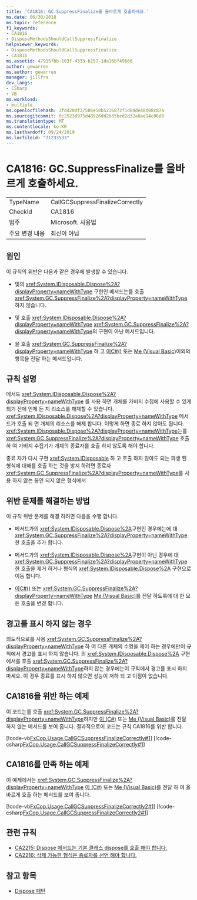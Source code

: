 ```yaml
---
title: 'CA1816: GC.SuppressFinalize를 올바르게 호출하세요.'
ms.date: 06/30/2018
ms.topic: reference
f1_keywords:
- CA1816
- DisposeMethodsShouldCallSuppressFinalize
helpviewer_keywords:
- DisposeMethodsShouldCallSuppressFinalize
- CA1816
ms.assetid: 47915fbb-103f-4333-b157-1da16bf49660
author: gewarren
ms.author: gewarren
manager: jillfra
dev_langs:
- CSharp
- VB
ms.workload:
- multiple
ms.openlocfilehash: 3fdd20df37586e50b5236872f1d84de48d08c87a
ms.sourcegitcommit: 0c2523d975d48926dd2b35bcd2d32a8ae14c06d8
ms.translationtype: MT
ms.contentlocale: ko-KR
ms.lasthandoff: 09/24/2019
ms.locfileid: "71233533"
---
```

# <a name="ca1816-call-gcsuppressfinalize-correctly"></a>CA1816: GC.SuppressFinalize를 올바르게 호출하세요.

|||
|-|-|
|TypeName|CallGCSuppressFinalizeCorrectly|
|CheckId|CA1816|
|범주|Microsoft. 사용법|
|주요 변경 내용|최신이 아님|

## <a name="cause"></a>원인

이 규칙의 위반은 다음과 같은 경우에 발생할 수 있습니다.

- 및의 <xref:System.IDisposable.Dispose%2A?displayProperty=nameWithType> 구현인 메서드는를 호출 <xref:System.GC.SuppressFinalize%2A?displayProperty=nameWithType>하지 않습니다.

- 및 호출 <xref:System.IDisposable.Dispose%2A?displayProperty=nameWithType> <xref:System.GC.SuppressFinalize%2A?displayProperty=nameWithType>의 구현이 아닌 메서드입니다.

- 을 호출 <xref:System.GC.SuppressFinalize%2A?displayProperty=nameWithType> 하 고 [이C#()](/dotnet/csharp/language-reference/keywords/this) 또는 [Me (Visual Basic)](/dotnet/visual-basic/programming-guide/program-structure/me-my-mybase-and-myclass#me)이외의 항목을 전달 하는 메서드입니다.

## <a name="rule-description"></a>규칙 설명

메서드 <xref:System.IDisposable.Dispose%2A?displayProperty=nameWithType> 를 사용 하면 개체를 가비지 수집에 사용할 수 있게 되기 전에 언제 든 지 리소스를 해제할 수 있습니다. <xref:System.IDisposable.Dispose%2A?displayProperty=nameWithType> 메서드가 호출 되 면 개체의 리소스를 해제 합니다. 이렇게 하면 종료 하지 않아도 됩니다. <xref:System.IDisposable.Dispose%2A?displayProperty=nameWithType>는를 <xref:System.GC.SuppressFinalize%2A?displayProperty=nameWithType> 호출 하 여 가비지 수집기가 개체의 종료자를 호출 하지 않도록 해야 합니다.

종료 자가 다시 구현 <xref:System.IDisposable> 하 고 호출 하지 않아도 되는 파생 된 형식에 대해를 호출 하는 것을 방지 하려면 종료자 <xref:System.GC.SuppressFinalize%2A?displayProperty=nameWithType>를 사용 하지 않는 봉인 되지 않은 형식에서

## <a name="how-to-fix-violations"></a>위반 문제를 해결하는 방법

이 규칙 위반 문제를 해결 하려면 다음을 수행 합니다.

- 메서드가의 <xref:System.IDisposable.Dispose%2A>구현인 경우에는에 대 <xref:System.GC.SuppressFinalize%2A?displayProperty=nameWithType>한 호출을 추가 합니다.

- 메서드가의 <xref:System.IDisposable.Dispose%2A>구현이 아닌 경우에 대 <xref:System.GC.SuppressFinalize%2A?displayProperty=nameWithType> 한 호출을 제거 하거나 형식의 <xref:System.IDisposable.Dispose%2A> 구현으로 이동 합니다.

- [이C#()](/dotnet/csharp/language-reference/keywords/this) 또는 <xref:System.GC.SuppressFinalize%2A?displayProperty=nameWithType> [Me (Visual Basic)](/dotnet/visual-basic/programming-guide/program-structure/me-my-mybase-and-myclass#me)를 전달 하도록에 대 한 모든 호출을 변경 합니다.

## <a name="when-to-suppress-warnings"></a>경고를 표시 하지 않는 경우

의도적으로를 사용 <xref:System.GC.SuppressFinalize%2A?displayProperty=nameWithType> 하 여 다른 개체의 수명을 제어 하는 경우에만이 규칙에서 경고를 표시 하지 않습니다. 의 <xref:System.IDisposable.Dispose%2A> 구현에서를 호출 <xref:System.GC.SuppressFinalize%2A?displayProperty=nameWithType>하지 않는 경우에는이 규칙에서 경고를 표시 하지 마세요. 이 경우 종료를 표시 하지 않으면 성능이 저하 되 고 이점이 없습니다.

## <a name="example-that-violates-ca1816"></a>CA1816을 위반 하는 예제

이 코드는를 호출 <xref:System.GC.SuppressFinalize%2A?displayProperty=nameWithType>하지만 [이 (C#)](/dotnet/csharp/language-reference/keywords/this) 또는 [Me (Visual Basic)](/dotnet/visual-basic/programming-guide/program-structure/me-my-mybase-and-myclass#me)를 전달 하지 않는 메서드를 보여 줍니다. 결과적으로이 코드는 규칙 CA1816를 위반 합니다.

[!code-vb[FxCop.Usage.CallGCSuppressFinalizeCorrectly#1](../code-quality/codesnippet/VisualBasic/ca1816-call-gc-suppressfinalize-correctly_1.vb)]
[!code-csharp[FxCop.Usage.CallGCSuppressFinalizeCorrectly#1](../code-quality/codesnippet/CSharp/ca1816-call-gc-suppressfinalize-correctly_1.cs)]

## <a name="example-that-satisfies-ca1816"></a>CA1816를 만족 하는 예제

이 예제에서는 <xref:System.GC.SuppressFinalize%2A?displayProperty=nameWithType> [이 (C#)](/dotnet/csharp/language-reference/keywords/this) 또는 [Me (Visual Basic)](/dotnet/visual-basic/programming-guide/program-structure/me-my-mybase-and-myclass#me)를 전달 하 여 올바르게 호출 하는 메서드를 보여 줍니다.

[!code-vb[FxCop.Usage.CallGCSuppressFinalizeCorrectly2#1](../code-quality/codesnippet/VisualBasic/ca1816-call-gc-suppressfinalize-correctly_2.vb)]
[!code-csharp[FxCop.Usage.CallGCSuppressFinalizeCorrectly2#1](../code-quality/codesnippet/CSharp/ca1816-call-gc-suppressfinalize-correctly_2.cs)]

## <a name="related-rules"></a>관련 규칙

- [CA2215: Dispose 메서드는 기본 클래스 dispose를 호출 해야 합니다.](../code-quality/ca2215-dispose-methods-should-call-base-class-dispose.md)
- [CA2216: 삭제 가능한 형식은 종료자를 선언 해야 합니다.](../code-quality/ca2216-disposable-types-should-declare-finalizer.md)

## <a name="see-also"></a>참고 항목

- [Dispose 패턴](/dotnet/standard/design-guidelines/dispose-pattern)